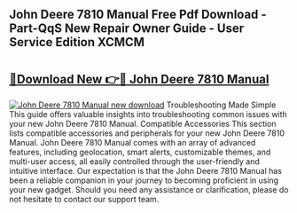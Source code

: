## John Deere 7810 Manual Free Pdf Download - Part-QqS New Repair Owner Guide - User Service Edition XCMCM

# <h2><a href="http://bc95992.oget.top/?id=John+Deere+7810+Manual">🔗Download New 👉🔴 John Deere 7810 Manual</a></h2>

[![John Deere 7810 Manual new download](https://i.imgur.com/5g1atiW.png)](http://bc95992.oget.top/?id=John+Deere+7810+Manual)
Troubleshooting Made Simple This guide offers valuable insights into troubleshooting common issues with your new John Deere 7810 Manual. Compatible Accessories This section lists compatible accessories and peripherals for your new John Deere 7810 Manual. John Deere 7810 Manual comes with an array of advanced features, including geolocation, smart alerts, customizable themes, and multi-user access, all easily controlled through the user-friendly and intuitive interface. Our expectation is that the John Deere 7810 Manual has been a reliable companion in your journey to becoming proficient in using your new gadget. Should you need any assistance or clarification, please do not hesitate to contact our support team.
